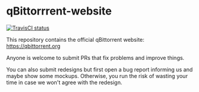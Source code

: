 qBittorrrent-website
===
[![TravisCI status](https://travis-ci.org/qbittorrent/qBittorrrent-website.svg?branch=master)](https://travis-ci.org/qbittorrent/qBittorrrent-website)

This repository contains the official qBittorrent website: https://qbittorrent.org

Anyone is welcome to submit PRs that fix problems and improve things.

You can also submit redesigns but first open a bug report informing us and maybe show some mockups. Otherwise, you run the risk of wasting your time in case we won't agree with the redesign.
